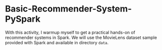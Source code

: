 # Basic-Recommender-System-PySpark
With this activity, I warmup myself to get a practical hands-on of recommender systems in Spark.  We will use the MovieLens dataset sample provided with Spark and available in directory `data`.
